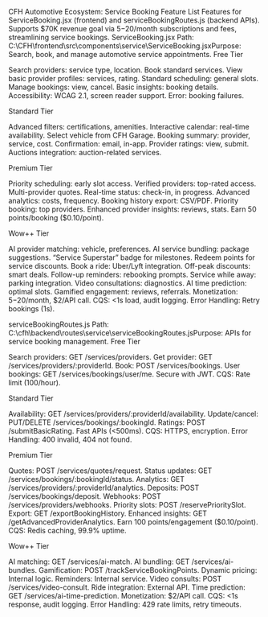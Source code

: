 CFH Automotive Ecosystem: Service Booking Feature List
Features for ServiceBooking.jsx (frontend) and serviceBookingRoutes.js (backend APIs). Supports $70K revenue goal via $5-$20/month subscriptions and fees, streamlining service bookings.
ServiceBooking.jsx
Path: C:\CFH\frontend\src\components\service\ServiceBooking.jsxPurpose: Search, book, and manage automotive service appointments.
Free Tier

Search providers: service type, location.
Book standard services.
View basic provider profiles: services, rating.
Standard scheduling: general slots.
Manage bookings: view, cancel.
Basic insights: booking details.
Accessibility: WCAG 2.1, screen reader support.
Error: booking failures.

Standard Tier

Advanced filters: certifications, amenities.
Interactive calendar: real-time availability.
Select vehicle from CFH Garage.
Booking summary: provider, service, cost.
Confirmation: email, in-app.
Provider ratings: view, submit.
Auctions integration: auction-related services.

Premium Tier

Priority scheduling: early slot access.
Verified providers: top-rated access.
Multi-provider quotes.
Real-time status: check-in, in progress.
Advanced analytics: costs, frequency.
Booking history export: CSV/PDF.
Priority booking: top providers.
Enhanced provider insights: reviews, stats.
Earn 50 points/booking ($0.10/point).

Wow++ Tier

AI provider matching: vehicle, preferences.
AI service bundling: package suggestions.
“Service Superstar” badge for milestones.
Redeem points for service discounts.
Book a ride: Uber/Lyft integration.
Off-peak discounts: smart deals.
Follow-up reminders: rebooking prompts.
Service while away: parking integration.
Video consultations: diagnostics.
AI time prediction: optimal slots.
Gamified engagement: reviews, referrals.
Monetization: $5-$20/month, $2/API call.
CQS: <1s load, audit logging.
Error Handling: Retry bookings (1s).

serviceBookingRoutes.js
Path: C:\cfh\backend\routes\service\serviceBookingRoutes.jsPurpose: APIs for service booking management.
Free Tier

Search providers: GET /services/providers.
Get provider: GET /services/providers/:providerId.
Book: POST /services/bookings.
User bookings: GET /services/bookings/user/me.
Secure with JWT.
CQS: Rate limit (100/hour).

Standard Tier

Availability: GET /services/providers/:providerId/availability.
Update/cancel: PUT/DELETE /services/bookings/:bookingId.
Ratings: POST /submitBasicRating.
Fast APIs (<500ms).
CQS: HTTPS, encryption.
Error Handling: 400 invalid, 404 not found.

Premium Tier

Quotes: POST /services/quotes/request.
Status updates: GET /services/bookings/:bookingId/status.
Analytics: GET /services/providers/:providerId/analytics.
Deposits: POST /services/bookings/deposit.
Webhooks: POST /services/providers/webhooks.
Priority slots: POST /reservePrioritySlot.
Export: GET /exportBookingHistory.
Enhanced insights: GET /getAdvancedProviderAnalytics.
Earn 100 points/engagement ($0.10/point).
CQS: Redis caching, 99.9% uptime.

Wow++ Tier

AI matching: GET /services/ai-match.
AI bundling: GET /services/ai-bundles.
Gamification: POST /trackServiceBookingPoints.
Dynamic pricing: Internal logic.
Reminders: Internal service.
Video consults: POST /services/video-consult.
Ride integration: External API.
Time prediction: GET /services/ai-time-prediction.
Monetization: $2/API call.
CQS: <1s response, audit logging.
Error Handling: 429 rate limits, retry timeouts.